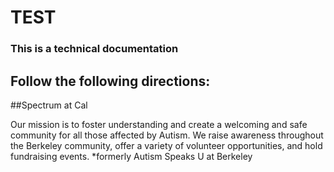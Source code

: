 # TEST
### This is a technical documentation
## Follow the following directions:
##Spectrum at Cal

Our mission is to foster understanding and create a welcoming and safe community for all those affected by Autism. We raise awareness throughout the Berkeley community, offer a variety of volunteer opportunities, and hold fundraising events. *formerly Autism Speaks U at Berkeley
